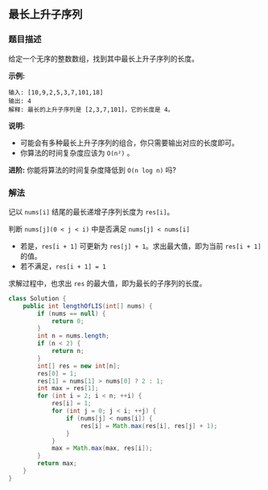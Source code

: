 ## 最长上升子序列
### 题目描述

给定一个无序的整数数组，找到其中最长上升子序列的长度。

**示例:**
```
输入: [10,9,2,5,3,7,101,18]
输出: 4 
解释: 最长的上升子序列是 [2,3,7,101]，它的长度是 4。
```

**说明:**

- 可能会有多种最长上升子序列的组合，你只需要输出对应的长度即可。
- 你算法的时间复杂度应该为 `O(n²)` 。

**进阶:** 你能将算法的时间复杂度降低到 `O(n log n)` 吗? 

### 解法
记以 `nums[i]` 结尾的最长递增子序列长度为 `res[i]`。

判断 `nums[j](0 < j < i)` 中是否满足 `nums[j] < nums[i]` 
- 若是，`res[i + 1]` 可更新为 `res[j] + 1`。求出最大值，即为当前 `res[i + 1]` 的值。
- 若不满足，`res[i + 1] = 1`

求解过程中，也求出 `res` 的最大值，即为最长的子序列的长度。

```java
class Solution {
    public int lengthOfLIS(int[] nums) {
        if (nums == null) {
            return 0;
        }
        int n = nums.length;
        if (n < 2) {
            return n;
        }
        int[] res = new int[n];
        res[0] = 1;
        res[1] = nums[1] > nums[0] ? 2 : 1;
        int max = res[1];
        for (int i = 2; i < n; ++i) {
            res[i] = 1;
            for (int j = 0; j < i; ++j) {
                if (nums[j] < nums[i]) {
                    res[i] = Math.max(res[i], res[j] + 1);
                }
            }
            max = Math.max(max, res[i]);
        }
        return max;
    }
}
```